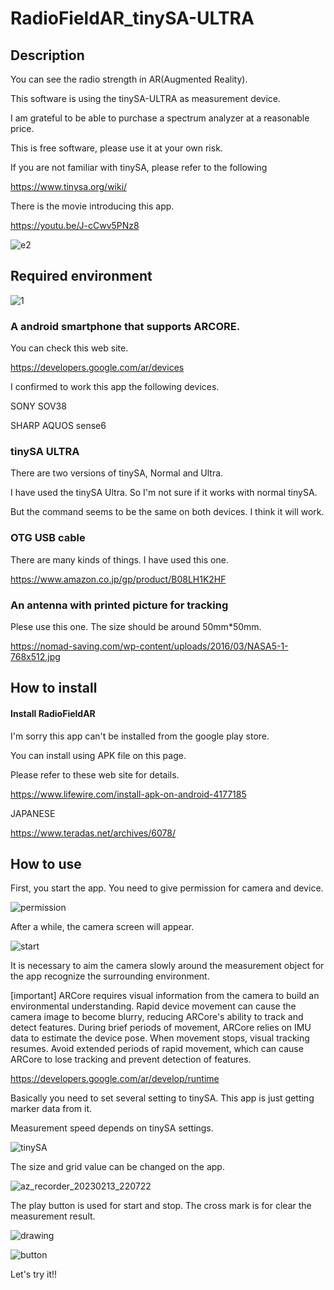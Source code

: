 # RadioFieldAR_tinySA-ULTRA

## Description

You can see the radio strength in AR(Augmented Reality).

This software is using the tinySA-ULTRA as measurement device.

I am grateful to be able to purchase a spectrum analyzer at a reasonable price.

This is free software, please use it at your own risk.

If you are not familiar with tinySA, please refer to the following

https://www.tinysa.org/wiki/

There is the movie introducing this app.

https://youtu.be/J-cCwv5PNz8

![e2](https://user-images.githubusercontent.com/83148498/218468387-55c822a3-e418-4faf-ac73-3389c2c15cbd.png)

## Required environment

![1](https://user-images.githubusercontent.com/83148498/218467041-c7820c92-1248-4685-b66c-b35bec0bfba0.png)

### A android smartphone that supports ARCORE.

You can check this web site.

https://developers.google.com/ar/devices

I confirmed to work this app the following devices.

SONY SOV38

SHARP AQUOS sense6

### tinySA ULTRA

There are two versions of tinySA, Normal and Ultra.

I have used the tinySA Ultra. So I'm not sure if it works with normal tinySA.

But the command seems to be the same on both devices. I think it will work.
  
### OTG USB cable

There are many kinds of things. I have used this one.
  
https://www.amazon.co.jp/gp/product/B08LH1K2HF

### An antenna with printed picture for tracking

Plese use this one. The size should be around 50mm*50mm.

https://nomad-saving.com/wp-content/uploads/2016/03/NASA5-1-768x512.jpg

## How to install

#### Install RadioFieldAR
I'm sorry this app can't be installed from the google play store.

You can install using APK file on this page.

Please refer to these web site for details.

https://www.lifewire.com/install-apk-on-android-4177185

JAPANESE

https://www.teradas.net/archives/6078/

## How to use
First, you start the app. You need to give permission for camera and device.

![permission](https://user-images.githubusercontent.com/83148498/218463506-ff26891c-4e5b-405b-b222-2ced271432e8.png)

After a while, the camera screen will appear.

![start](https://user-images.githubusercontent.com/83148498/218464237-f14fa3cc-c659-4a06-a4ca-34d0c209f5de.png)

It is necessary to aim the camera slowly around the measurement object for the app recognize the surrounding environment.

[important]
ARCore requires visual information from the camera to build an environmental understanding. 
Rapid device movement can cause the camera image to become blurry, reducing ARCore's ability to track and detect features.
During brief periods of movement, ARCore relies on IMU data to estimate the device pose. When movement stops, visual tracking resumes.
Avoid extended periods of rapid movement, which can cause ARCore to lose tracking and prevent detection of features.

https://developers.google.com/ar/develop/runtime

Basically you need to set several setting to tinySA. This app is just getting marker data from it.

Measurement speed depends on tinySA settings.

![tinySA](https://user-images.githubusercontent.com/83148498/218465991-3579383c-a6ac-4fd7-9f6b-f363d9a33b1d.png)

The size and grid value can be changed on the app.

![az_recorder_20230213_220722](https://user-images.githubusercontent.com/83148498/218466847-d2b76954-b4ac-4f5b-962f-e7f4a5a82c43.jpg)

The play button is used for start and stop.
The cross mark is for clear the measurement result.

![drawing](https://user-images.githubusercontent.com/83148498/218464841-ea6ea2df-8b84-4449-87ef-0fff30d08487.png)

![button](https://user-images.githubusercontent.com/83148498/218465331-0788177a-1caa-452e-9743-9f0cc0f46654.png)

Let's try it!!
